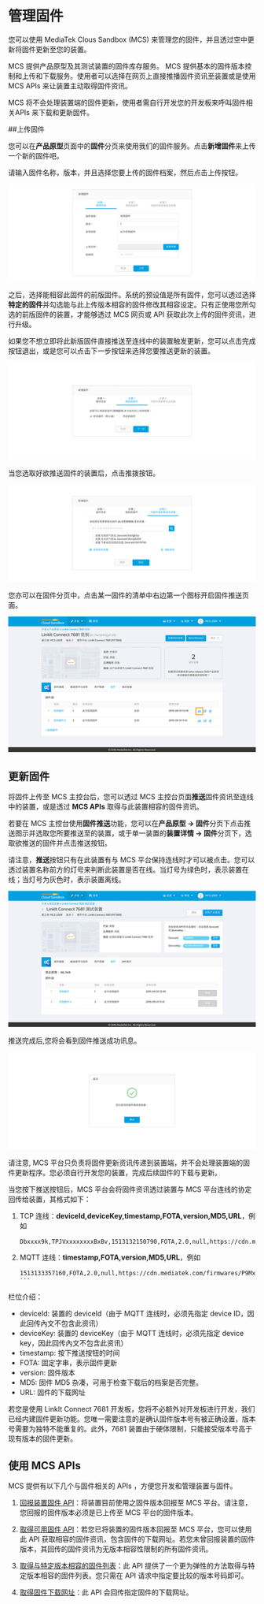 # 管理固件

您可以使用 MediaTek Clous Sandbox (MCS) 来管理您的固件，并且透过空中更新将固件更新至您的装置。


MCS 提供产品原型及其测试装置的固件库存服务。 MCS 提供基本的固件版本控制和上传和下载服务。使用者可以选择在网页上直接推播固件资讯至装置或是使用MCS APIs 来让装置主动取得固件资讯。

MCS 将不会处理装置端的固件更新，使用者需自行开发您的开发板来呼叫固件相关APIs 来下载和更新固件。

##上传固件

您可以在**产品原型**页面中的**固件**分页来使用我们的固件服务。点击**新增固件**来上传一个新的固件吧。


请输入固件名称，版本，并且选择您要上传的固件档案，然后点击上传按钮。

![](../images/Firmware/img_firmware_01.png)

之后，选择能相容此固件的前版固件。系统的预设值是所有固件，您可以透过选择**特定的固件**并勾选能与此上传版本相容的固件修改其相容设定。只有正使用您所勾选的前版固件的装置，才能够透过 MCS 网页或 API 获取此次上传的固件资讯，进行升级。

如果您不想立即将此新版固件直接推送至连线中的装置触发更新，您可以点击完成按钮退出，或是您可以点击下一步按钮来选择您要推送更新的装置。

![](../images/Firmware/img_firmware_02.png)

当您选取好欲推送固件的装置后，点击推拨按钮。

![](../images/Firmware/img_firmware_03.png)

您亦可以在固件分页中，点击某一固件的清单中右边第一个图标开启固件推送页面。

![](../images/Firmware/img_firmware_04.png)

## 更新固件

将固件上传至 MCS 主控台后，您可以透过 MCS 主控台页面**推送**固件资讯至连线中的装置，或是透过 **MCS APIs** 取得与此装置相容的固件资讯。

若要在 MCS 主控台使用**固件推送**功能，您可以在**产品原型 -> 固件**分页下点击推送图示并选取您所要推送至的装置，或于单一装置的**装置详情 -> 固件**分页下，选取欲推送的固件并点击推送按钮。

请注意，**推送**按钮只有在此装置有与 MCS 平台保持连线时才可以被点击。您可以透过装置名称前方的灯号来判断此装置是否在线。当灯号为绿色时，表示装置在线；当灯号为灰色时，表示装置离线。


![](../images/Firmware/img_firmware_05.png)

推送完成后,您将会看到固件推送成功讯息。

![](../images/Firmware/img_firmware_06.png)

请注意, MCS 平台只负责将固件更新资讯传递到装置端，并不会处理装置端的固件更新程序。您必须自行开发您的装置，完成后续固件的下载与更新。

当您按下推送按钮后，MCS 平台会将固件资讯透过装置与 MCS 平台连线的协定回传给装置，其格式如下：

1. TCP 连线：**deviceId,deviceKey,timestamp,FOTA,version,MD5,URL**，例如
	
	```
	Dbxxxx9k,TPJVxxxxxxxxBxBv,1513132150790,FOTA,2.0,null,https://cdn.mediatek.com/firmwares/P9MxxxxxxbTK/6a94dxxxxxxxxxxxxxxxxxxxx61f5df/a.bin
	```
2. MQTT 连线：**timestamp,FOTA,version,MD5,URL**，例如

	```
	1513133357160,FOTA,2.0,null,https://cdn.mediatek.com/firmwares/P9MxxxxxxbTK/6a94dxxxxxxxxxxxxxxxxxxxx61f5df/a.bin	```

栏位介绍：

* deviceId: 装置的 deviceId（由于 MQTT 连线时，必须先指定 device ID，因此回传內文不包含此资讯）
* deviceKey: 装置的 deviceKey（由于 MQTT 连线时，必须先指定 device key，因此回传內文不包含此资讯）
* timestamp: 按下推送按钮的时间
* FOTA: 固定字串，表示固件更新
* version: 固件版本
* MD5: 固件 MD5 杂凑，可用于检查下载后的档案是否完整。
* URL: 固件的下载网址

若您是使用 LinkIt Connect 7681 开发板，您将不必额外对开发板进行开发，我们已经内建固件更新功能。您唯一需要注意的是确认固件版本号有被正确设置，版本号需要为独特不能重复的。此外，7681 装置由于硬体限制，只能接受版本号高于现有版本的固件更新。


## 使用 MCS APIs

MCS 提供有以下几个与固件相关的 APIs ，方便您开发和管理装置与固件。

1. [回报装置固件 API](https://mcs.mediatek.com/resources/zh-CN/latest/api_references/#回报装置固件版本)：将装置目前使用之固件版本回报至 MCS 平台。请注意，您回报的固件版本必须是已上传至 MCS 平台的固件版本。
2. [取得可用固件 API](https://mcs.mediatek.com/resources/zh-CN/latest/api_references/#取得与此装置相容的固件列表)：若您已将装置的固件版本回报至 MCS 平台，您可以使用此 API 获取相容的固件资讯，包含固件的下载网址。若您未曾回报装置的固件版本，其回传的固件资讯为无版本相容性限制的所有固件资讯。

3. [取得与特定版本相容的固件列表](https://mcs.mediatek.com/resources/zh-CN/latest/api_references/#取得与特定版本相容的固件列表)：此 API 提供了一个更为弹性的方法取得与特定版本相容的固件列表。您只需在 API 请求中指定要比较的版本号码即可。

4. [取得固件下载网址](https://mcs.mediatek.com/resources/zh-CN/latest/api_references/#取得固件下载网址)：此 API 会回传指定固件的下载网址。



